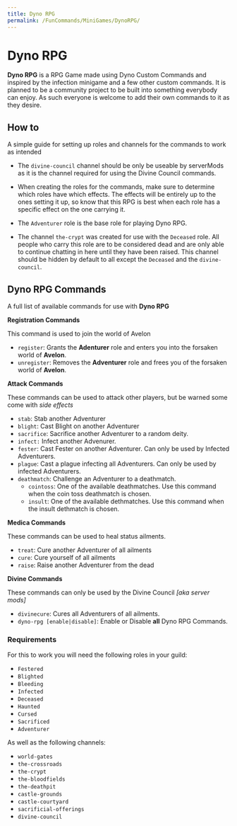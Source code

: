 ```yaml
---
title: Dyno RPG
permalink: /FunCommands/MiniGames/DynoRPG/
---
```


# Dyno RPG
**Dyno RPG** is a RPG Game made using Dyno Custom Commands and inspired by the infection minigame and a few other custom commands. It is planned to be a community project to be built into something everybody can enjoy. As such everyone is welcome to add their own commands to it as they desire.


## How to
A simple guide for setting up roles and channels for the commands to work as intended


- The `divine-council` channel should be only be useable by serverMods as it is the channel required for using the Divine Council commands.

- When creating the roles for the commands, make sure to determine which roles have which effects. The effects will be entirely up to the ones setting it up, so know that this RPG is best when each role has a specific effect on the one carrying it. 

- The `Adventurer` role is the base role for playing Dyno RPG.

- The channel `the-crypt` was created for use with the `Deceased` role. All people who carry this role are to be considered dead and are only able to continue chatting in here until they have been raised. This channel should be hidden by default to all except the `Deceased` and the `divine-council`.

## Dyno RPG Commands

A full list of available commands for use with **Dyno RPG**

**Registration Commands**

This command is used to join the world of Avelon

 - `register`: Grants the **Adenturer** role and enters you into the forsaken world of **Avelon**.
 - `unregister`: Removes the **Adventurer** role and frees you of the forsaken world of **Avelon**.

**Attack Commands**

These commands can be used to attack other players, but be warned some come with *side effects*

 - `stab`: Stab another Adventurer 
 - `blight`: Cast Blight on another Adventurer
 - `sacrifice`: Sacrifice another Adventurer to a random deity.
 - `infect:` Infect another Advenurer.
 - `fester`: Cast Fester on another Adventurer. Can only be used by Infected Adventurers.
 - `plague`: Cast a plague infecting all Adventurers. Can only be used by infected Adventurers.
 - `deathmatch`: Challenge an Adventurer to a deathmatch.
    - `cointoss`: One of the available deathmatches. Use this command when the coin toss deathmatch is chosen.
    - `insult`: One of the available dethmatches. Use this command when the insult dethmatch is chosen.

**Medica Commands**

These commands can be used to heal status ailments.

 - `treat`: Cure another Adventurer of all ailments
 - `cure`: Cure yourself of all ailments
 - `raise`: Raise another Adventurer from the dead

**Divine Commands**

These commands can only be used by the Divine Council *[aka server mods]*

 - `divinecure`: Cures all Adventurers of all ailments.
 - `dyno-rpg [enable|disable]`: Enable or Disable **all** Dyno RPG Commands.


### Requirements
For this to work you will need the following roles in your guild:

- `Festered`
- `Blighted`
- `Bleeding`
- `Infected`
- `Deceased`
- `Haunted`
- `Cursed`
- `Sacrificed`
- `Adventurer`

As well as the following channels:


- `world-gates`
- `the-crossroads`
- `the-crypt`
- `the-bloodfields`
- `the-deathpit`
- `castle-grounds`
- `castle-courtyard`
- `sacrificial-offerings`
- `divine-council`
